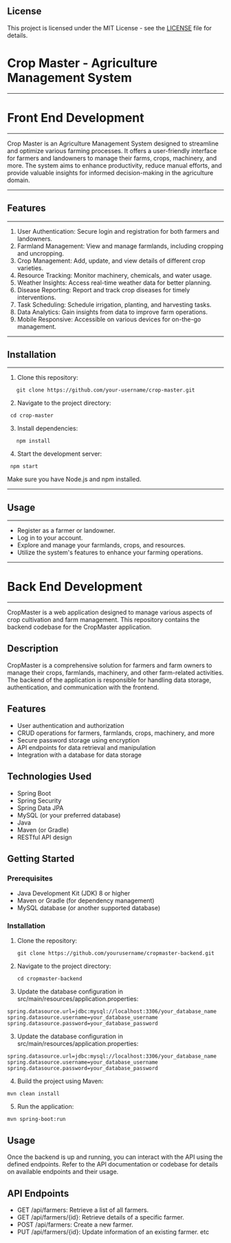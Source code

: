 ## License

This project is licensed under the MIT License - see the [LICENSE](LICENSE) file for details.
# Crop Master - Agriculture Management System

---

# Front End Development

---

Crop Master is an Agriculture Management System designed to streamline and optimize various farming processes. It offers a user-friendly interface for farmers and landowners to manage their farms, crops, machinery, and more. The system aims to enhance productivity, reduce manual efforts, and provide valuable insights for informed decision-making in the agriculture domain.

---

## Features

---

1. User Authentication: Secure login and registration for both farmers and landowners.
2. Farmland Management: View and manage farmlands, including cropping and uncropping.
3. Crop Management: Add, update, and view details of different crop varieties.
4. Resource Tracking: Monitor machinery, chemicals, and water usage.
5. Weather Insights: Access real-time weather data for better planning.
6. Disease Reporting: Report and track crop diseases for timely interventions.
7. Task Scheduling: Schedule irrigation, planting, and harvesting tasks.
8. Data Analytics: Gain insights from data to improve farm operations.
9. Mobile Responsive: Accessible on various devices for on-the-go management.

---

## Installation

---

1. Clone this repository:

```
   git clone https://github.com/your-username/crop-master.git
```

2. Navigate to the project directory:

```
 cd crop-master
```

3. Install dependencies:

```
   npm install
```

4. Start the development server:

```
 npm start
```

Make sure you have Node.js and npm installed.

---

## Usage

---

- Register as a farmer or landowner.
- Log in to your account.
- Explore and manage your farmlands, crops, and resources.
- Utilize the system's features to enhance your farming operations.

---

# Back End Development

---

CropMaster is a web application designed to manage various aspects of crop cultivation and farm management. This repository contains the backend codebase for the CropMaster application.

## Description

CropMaster is a comprehensive solution for farmers and farm owners to manage their crops, farmlands, machinery, and other farm-related activities. The backend of the application is responsible for handling data storage, authentication, and communication with the frontend.

## Features

- User authentication and authorization
- CRUD operations for farmers, farmlands, crops, machinery, and more
- Secure password storage using encryption
- API endpoints for data retrieval and manipulation
- Integration with a database for data storage

## Technologies Used

- Spring Boot
- Spring Security
- Spring Data JPA
- MySQL (or your preferred database)
- Java
- Maven (or Gradle)
- RESTful API design

## Getting Started

### Prerequisites

- Java Development Kit (JDK) 8 or higher
- Maven or Gradle (for dependency management)
- MySQL database (or another supported database)

### Installation

1. Clone the repository:

   ```
   git clone https://github.com/yourusername/cropmaster-backend.git
   ```

2. Navigate to the project directory:

   ```
   cd cropmaster-backend
   ```

3. Update the database configuration in src/main/resources/application.properties:

```
spring.datasource.url=jdbc:mysql://localhost:3306/your_database_name
spring.datasource.username=your_database_username
spring.datasource.password=your_database_password
```

3. Update the database configuration in src/main/resources/application.properties:

```
spring.datasource.url=jdbc:mysql://localhost:3306/your_database_name
spring.datasource.username=your_database_username
spring.datasource.password=your_database_password
```

4. Build the project using Maven:

```
mvn clean install
```

5. Run the application:

```
mvn spring-boot:run
```

## Usage

Once the backend is up and running, you can interact with the API using the defined endpoints. Refer to the API documentation or codebase for details on available endpoints and their usage.

## API Endpoints

- GET /api/farmers: Retrieve a list of all farmers.
- GET /api/farmers/{id}: Retrieve details of a specific farmer.
- POST /api/farmers: Create a new farmer.
- PUT /api/farmers/{id}: Update information of an existing farmer. etc
